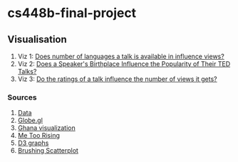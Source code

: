 # cs448b-final-project

## Visualisation
1. Viz 1: [Does number of languages a talk is available in influence views?](https://cs448b-final-project-eeb9e.web.app)
2. Viz 2: [Does a Speaker's Birthplace Influence the Popularity of Their TED Talks?](https://cs448b-final-project-eeb9e.web.app/birthplaces.html)
3. Viz 3: [Do the ratings of a talk influence the number of views it gets?](https://cs448b-final-project-eeb9e.web.app/scatterplot.html)

### Sources
1. [Data](https://www.kaggle.com/rounakbanik/the-movies-dataset)
2. [Globe.gl](https://github.com/vasturiano/globe.gl)
3. [Ghana visualization](https://ghanadatastuff.com/post/comtradr_data_in_javascript/)
4. [Me Too Rising](https://metoorising.withgoogle.com/)
5. [D3 graphs](https://d3-graph-gallery.com/scatter.html)
6. [Brushing Scatterplot](https://observablehq.com/@d3/brushable-scatterplot-matrix?intent=fork)